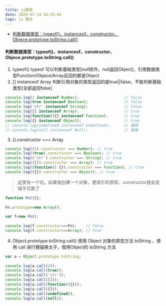 ```yaml
---
title: js题库
date: 2020-07-14 16:35:44
tags: js 整合
---
```



- [判断数据类型：typeof()、instanceof、constructor、Objece.prototype.toString.call()](@item1)

#### <font id="item1">判断数据类型：typeof()、instanceof、constructor、Objece.prototype.toString.call()</font>
1. typeof()
typeof 可以判断基础类型[null除外，null返回Object]，引用数据类型Function/Objece/Array反回的都是Object
2. [] instanceof Array 
判断引用对象的类型返回的是true||false，不能判断基础类型[全部返回false]
```javascript
console.log(2 instanceof Number);                    // false
console.log(true instanceof Boolean);                // false 
console.log('str' instanceof String);                // false  
console.log([] instanceof Array);                    // true
console.log(function(){} instanceof Function);       // true
console.log({} instanceof Object);                   // true    
// console.log(undefined instanceof Undefined);      // 报错
// console.log(null instanceof Null);                // 报错
```
3. ().constructor === Array
```javascript
console.log((2).constructor === Number); // true
console.log((true).constructor === Boolean); // true
console.log(('str').constructor === String); // true
console.log(([]).constructor === Array); // true
console.log((function() {}).constructor === Function); // true
console.log(({}).constructor === Object); // true
```
> 这里有一个坑，如果我创建一个对象，更改它的原型，constructor就会变得不可靠了
```javascript
function Fn(){};
 
Fn.prototype=new Array();
 
var f=new Fn();
 
console.log(f.constructor===Fn);    // false
console.log(f.constructor===Array); // true 
```
4. Object.prototype.toString.call() 使用 Object 对象的原型方法 toString ，使用 call 进行狸猫换太子，借用Object的 toString 方法
```javascript
var a = Object.prototype.toString;
 
console.log(a.call(2));
console.log(a.call(true));
console.log(a.call('str'));
console.log(a.call([]));
console.log(a.call(function(){}));
console.log(a.call({}));
console.log(a.call(undefined));
console.log(a.call(null));
```
